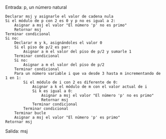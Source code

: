 Entrada: p, un número natural

	Declarar msj y asignarle el valor de cadena nula
	Si el módulo de p con 2 es 0 y p no es igual a 2:
		Asignar a msj el valor "El número 'p' no es primo"
		Retornar msj
	Terminar condicional
	Si no:
		Declarar m y k, asignándoles el valor 0
		Si el piso de p/2 es par:
			Asignar a m el valor del piso de p/2 y sumarle 1
		Terminar condicional
		Si no:
			Asignar a m el valor del piso de p/2
		Terminar condicional
		Para un número variable i que va desde 3 hasta m incrementando de 1 en 1:
			Si el módulo de i con 2 es diferente de 0:
				Asignar a k el módulo de m con el valor actual de i
				Si k es igual a 0:
					Asignar a msj el valor "El número 'p' no es primo"
					Retornar msj
				Terminar condicional
			Terminar condicional
		Terminar bucle
		Asignar a msj el valor "El número 'p' es primo"
	Retornar msj

Salida: msj